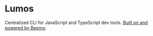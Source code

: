 # Lumos

Centralized CLI for JavaScript and TypeScript dev tools.
[Built on and powered by Beemo](https://github.com/beemojs/beemo).
